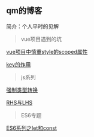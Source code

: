 
## qm的博客

简介：个人平时的见解


> vue项目遇到的坑

[vue项目中慎重style的scoped属性](https://github.com/fruitGirl/belief/blob/master/articles/vue项目-style中的scoped属性)

[key的作用](https://github.com/fruitGirl/belief/blob/master/articles/vue项目-key的作用.md)

> js系列

[强制类型转换](https://github.com/fruitGirl/belief/blob/master/articles/%E5%BC%BA%E5%88%B6%E7%B1%BB%E5%9E%8B%E8%BD%AC%E6%8D%A2.md)

[RHS与LHS](https://github.com/fruitGirl/belief/blob/master/articles/js的有关知识点.md)
> ES6专题

[ES6系列之let和const](https://github.com/fruitGirl/belief/blob/master/articles/ES6的有关知识点.md)


